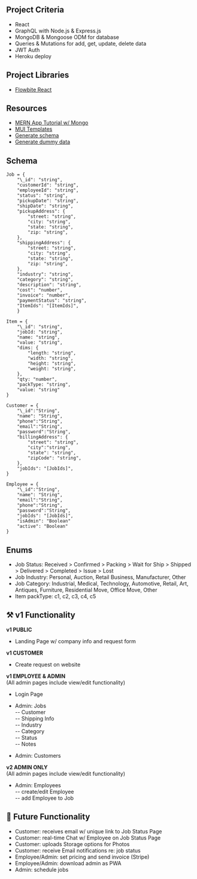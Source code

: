 ## Project Criteria

- React
- GraphQL with Node.js & Express.js
- MongoDB & Mongoose ODM for database
- Queries & Mutations for add, get, update, delete data
- JWT Auth
- Heroku deploy

## Project Libraries

- [Flowbite React](https://flowbite.com/docs/getting-started/react/)

## Resources

- [MERN App Tutorial w/ Mongo](https://www.mongodb.com/languages/mern-stack-tutorial)
- [MUI Templates](https://mui.com/material-ui/getting-started/templates/)
- [Generate schema](https://scaffoldhub.io/scaffolds/react-material-ui)
- [Generate dummy data](https://www.mockaroo.com/)

## Schema

    Job = {
        "\_id": "string",
        "customerId": "string",
        "employeeId": "string",
        "status": "string",
        "pickupDate": "string",
        "shipDate": "string",
        "pickupAddress": {
            "street: "string",
            "city: "string",
            "state: "string",
            "zip: "string",
        },
        "shippingAddress": {
            "street: "string",
            "city: "string",
            "state: "string",
            "zip: "string",
        },
        "industry": "string",
        "category": "string",
        "description": "string",
        "cost": "number",
        "invoice": "number",
        "paymentStatus": "string",
        "ItemIds": "[ItemIds]",
        }

    Item = {
        "\_id": "string",
        "jobId: "string",
        "name: "string",
        "value: "string",
        "dims: {
    	    "length: "string",
    	    "width: "string",
    	    "height: "string",
    	    "weight: "string",
        },
        "qty: "number",
        "packType: "string",
        "value: "string"
    }

    Customer = {
        "\_id":"String",
        "name": "String",
        "phone":"String",
        "email":"String",
        "password":"String",
    	"billingAddress": {
            "street": "string",
            "city":"string",
            "state": "string",
            "zipCode": "string",
    	},
        "jobIds": "[JobIds]",
    }

    Employee = {
        "\_id":"String",
        "name": "String",
        "email":"String",
        "phone":"String",
        "password":"String",
        "jobIds": "[JobIds]",
        "isAdmin": "Boolean"
        "active": "Boolean"
    }

## Enums

- Job Status: Received > Confirmed > Packing > Wait for Ship > Shipped > Delivered > Completed > Issue > Lost
- Job Industry: Personal, Auction, Retail Business, Manufacturer, Other
- Job Category: Industrial, Medical, Technology, Automotive, Retail, Art, Antiques, Furniture, Residential Move, Office Move, Other
- Item packType: c1, c2, c3, c4, c5

## ⚒️ v1 Functionality

**v1 PUBLIC**<br />

- Landing Page w/ company info and request form

**v1 CUSTOMER**<br />

- Create request on website

**v1 EMPLOYEE & ADMIN**<br />
(All admin pages include view/edit functionality)

- Login Page

- Admin: Jobs<br />
  -- Customer<br />
  -- Shipping Info<br />
  -- Industry<br />
  -- Category<br />
  -- Status<br />
  -- Notes

- Admin: Customers

**v2 ADMIN ONLY**<br />
(All admin pages include view/edit functionality)

- Admin: Employees<br />
  -- create/edit Employee<br />
  -- add Employee to Job

## 🎁 Future Functionality

- Customer: receives email w/ unique link to Job Status Page
- Customer: real-time Chat w/ Employee on Job Status Page
- Customer: uploads Storage options for Photos
- Customer: receive Email notifications re: job status
- Employee/Admin: set pricing and send invoice (Stripe)
- Employee/Admin: download admin as PWA
- Admin: schedule jobs
